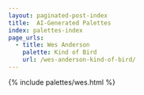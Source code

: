 ```yaml
---
layout: paginated-post-index
title:  AI-Generated Palettes
index: palettes-index
page_urls: 
  - title: Wes Anderson
    palette: Kind of Bird
    url: /wes-anderson-kind-of-bird/
---
```


{% include palettes/wes.html %}